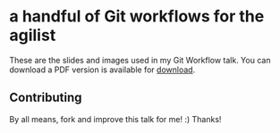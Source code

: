 # a handful of Git workflows for the agilist

These are the slides and images used in my Git Workflow talk. You can download a PDF version is available for [download](http://github.com/stevenharman/git-workflows/downloads "download the PDF"). 

## Contributing

By all means, fork and improve this talk for me! :) Thanks!
